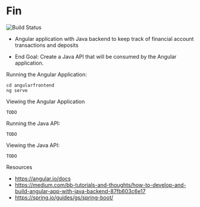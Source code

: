 # Fin
![Build Status](https://travis-ci.com/pinkdragon1000/Fin.svg?token=q5n1Rmswxjw88tYJB7A8&branch=master)
* Angular application with Java backend to keep track of financial account transactions and deposits


* End Goal: Create a Java API that will be consumed by the Angular application. 

Running the Angular Application:
```
cd angularfrontend
ng serve
```

Viewing the Angular Application
```
TODO
```

Running the Java API:
```
TODO
```

Viewing the Java API:
```
TODO
```

Resources
* https://angular.io/docs
* https://medium.com/bb-tutorials-and-thoughts/how-to-develop-and-build-angular-app-with-java-backend-87fb603c6e17
* https://spring.io/guides/gs/spring-boot/

